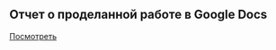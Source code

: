 ## Отчет о проделанной работе в Google Docs
[Посмотреть](https://docs.google.com/document/d/1UA9Xuwejhrjw_etgd1ApxrAvcQKX-fy8aEIoGNaXriU/edit?usp=sharing/ "Ссылка на отчет")

